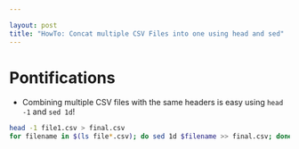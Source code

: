 ```yaml
---

layout: post
title: "HowTo: Concat multiple CSV Files into one using head and sed"
---
```


# Pontifications

* Combining multiple CSV files with the same headers is easy using `head -1` and `sed 1d`!

```bash
head -1 file1.csv > final.csv
for filename in $(ls file*.csv); do sed 1d $filename >> final.csv; done
```

